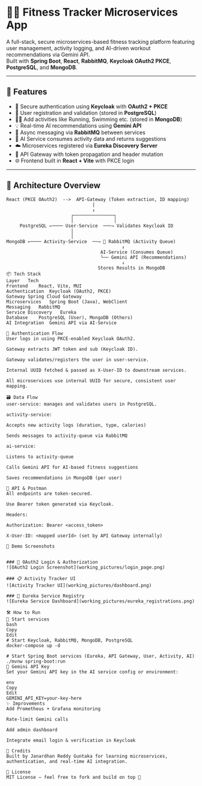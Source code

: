 # 🏋️‍♂️ Fitness Tracker Microservices App

A full-stack, secure microservices-based fitness tracking platform featuring user management, activity logging, and AI-driven workout recommendations via Gemini API.  
Built with **Spring Boot**, **React**, **RabbitMQ**, **Keycloak OAuth2 PKCE**, **PostgreSQL**, and **MongoDB**.

---

## 🚀 Features

- 🔐 Secure authentication using **Keycloak** with **OAuth2 + PKCE**
- 🧍 User registration and validation (stored in **PostgreSQL**)
- 🏃‍♂️ Add activities like Running, Swimming etc. (stored in **MongoDB**)
- 💡 Real-time AI recommendations using **Gemini API**
- 🔁 Async messaging via **RabbitMQ** between services
- 🧠 AI Service consumes activity data and returns suggestions
- ☁️ Microservices registered via **Eureka Discovery Server**
- 🌉 API Gateway with token propagation and header mutation
- 🌐 Frontend built in **React + Vite** with PKCE login

---

## 🧱 Architecture Overview

```text
React (PKCE OAuth2)  -->  API-Gateway (Token extraction, ID mapping)
                                |
                                ↓
                        ┌───────────────┐
                        │               │
     PostgreSQL ←──── User-Service  ───→ Validates Keycloak ID
                        │
                        │
MongoDB ←──── Activity-Service  ──→ 📨 RabbitMQ (Activity Queue)
                                           ↓
                                   AI-Service (Consumes Queue)
                                   └── Gemini API (Recommendations)
                                           ↓
                                  Stores Results in MongoDB
📦 Tech Stack
Layer	Tech
Frontend	React, Vite, MUI
Authentication	Keycloak (OAuth2, PKCE)
Gateway	Spring Cloud Gateway
Microservices	Spring Boot (Java), WebClient
Messaging	RabbitMQ
Service Discovery	Eureka
Database	PostgreSQL (User), MongoDB (Others)
AI Integration	Gemini API via AI-Service

🔑 Authentication Flow
User logs in using PKCE-enabled Keycloak OAuth2.

Gateway extracts JWT token and sub (Keycloak ID).

Gateway validates/registers the user in user-service.

Internal UUID fetched & passed as X-User-ID to downstream services.

All microservices use internal UUID for secure, consistent user mapping.

🗃️ Data Flow
user-service: manages and validates users in PostgreSQL.

activity-service:

Accepts new activity logs (duration, type, calories)

Sends messages to activity-queue via RabbitMQ

ai-service:

Listens to activity-queue

Calls Gemini API for AI-based fitness suggestions

Saves recommendations in MongoDB (per user)

🧪 API & Postman
All endpoints are token-secured.

Use Bearer token generated via Keycloak.

Headers:

Authorization: Bearer <access_token>

X-User-ID: <mapped userId> (set by API Gateway internally)

📸 Demo Screenshots


### 🔑 OAuth2 Login & Authorization
![OAuth2 Login Screenshot](working_pictures/login_page.png)

### 📋 Activity Tracker UI
![Activity Tracker UI](working_pictures/dashboard.png)

### 📡 Eureka Service Registry
![Eureka Service Dashboard](working_pictures/eureka_registrations.png)

🛠️ How to Run
🐳 Start services
bash
Copy
Edit
# Start Keycloak, RabbitMQ, MongoDB, PostgreSQL
docker-compose up -d

# Start Spring Boot services (Eureka, API Gateway, User, Activity, AI)
./mvnw spring-boot:run
🧠 Gemini API Key
Set your Gemini API key in the AI service config or environment:

env
Copy
Edit
GEMINI_API_KEY=your-key-here
✨ Improvements
Add Prometheus + Grafana monitoring

Rate-limit Gemini calls

Add admin dashboard

Integrate email login & verification in Keycloak

🤝 Credits
Built by Janardhan Reddy Guntaka for learning microservices, authentication, and real-time AI integration.

📜 License
MIT License – feel free to fork and build on top 🚀
